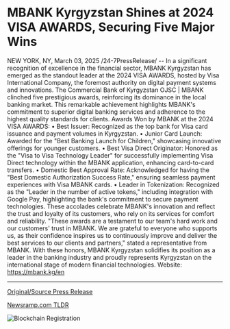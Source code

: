 # MBANK Kyrgyzstan Shines at 2024 VISA AWARDS, Securing Five Major Wins

NEW YORK, NY, March 03, 2025 /24-7PressRelease/ -- In a significant recognition of excellence in the financial sector, MBANK Kyrgyzstan has emerged as the standout leader at the 2024 VISA AWARDS, hosted by Visa International Company, the foremost authority on digital payment systems and innovations. The Commercial Bank of Kyrgyzstan OJSC | MBANK clinched five prestigious awards, reinforcing its dominance in the local banking market.  This remarkable achievement highlights MBANK's commitment to superior digital banking services and adherence to the highest quality standards for clients.   Awards Won by MBANK at the 2024 VISA AWARDS:  • Best Issuer: Recognized as the top bank for Visa card issuance and payment volumes in Kyrgyzstan.  • Junior Card Launch: Awarded for the "Best Banking Launch for Children," showcasing innovative offerings for younger customers.  • Best Visa Direct Originator: Honored as the "Visa to Visa Technology Leader" for successfully implementing Visa Direct technology within the MBANK application, enhancing card-to-card transfers.  • Domestic Best Approval Rate: Acknowledged for having the "Best Domestic Authorization Success Rate," ensuring seamless payment experiences with Visa MBANK cards.  • Leader in Tokenization: Recognized as the "Leader in the number of active tokens," including integration with Google Pay, highlighting the bank's commitment to secure payment technologies.  These accolades celebrate MBANK's innovation and reflect the trust and loyalty of its customers, who rely on its services for comfort and reliability.   "These awards are a testament to our team's hard work and our customers' trust in MBANK. We are grateful to everyone who supports us, as their confidence inspires us to continuously improve and deliver the best services to our clients and partners," stated a representative from MBANK.  With these honors, MBANK Kyrgyzstan solidifies its position as a leader in the banking industry and proudly represents Kyrgyzstan on the international stage of modern financial technologies.  Website: https://mbank.kg/en 

---

[Original/Source Press Release](https://www.24-7pressrelease.com/press-release/520098/mbank-kyrgyzstan-shines-at-2024-visa-awards-securing-five-major-wins)
                    

[Newsramp.com TLDR](https://newsramp.com/curated-news/mbank-kyrgyzstan-dominates-2024-visa-awards-with-five-prestigious-wins/35bc2f0884d1613caacf93aba94a761d) 

 

 



![Blockchain Registration](https://cdn.newsramp.app/24-7PressRelease/qrcode/253/3/nukehp4E.webp)
